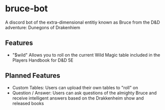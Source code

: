 # bruce-bot
A discord bot of the extra-dimensional entitiy known as Bruce from the D&D adventure: Dunegons of Drakenhiem

## Features
- "$wild" Allows you to roll on the current Wild Magic table included in the Players Handbook for D&D 5E

## Planned Features
- Custom Tables: Users can upload their own tables to "roll" on
- Question / Answer: Users can ask questions of the almighty Bruce and receive intelligent answers based on the Drakkenheim show and released books
